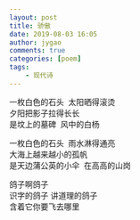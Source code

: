 ```yaml
---
layout: post
title: 骄傲
date: 2019-08-03 16:05
author: jygao
comments: true
categories: [poem]
tags:
    - 现代诗
---
```

<!-- wp:paragraph -->
<p>

一枚白色的石头&nbsp; 太阳晒得滚烫<br>夕阳把影子拉得长长<br>是坟上的墓碑&nbsp; 风中的白杨</p>
<!-- /wp:paragraph -->

<!-- wp:paragraph -->
<p>一枚白色的石头&nbsp; 雨水淋得通亮<br>大海上越来越小的孤帆<br>是天边蒲公英的小伞&nbsp; 在高高的山岗</p>
<!-- /wp:paragraph -->

<!-- wp:paragraph -->
<p>鸽子啊鸽子&nbsp;<br>识字的鸽子 讲道理的鸽子<br>含着它你要飞去哪里

</p>
<!-- /wp:paragraph -->
